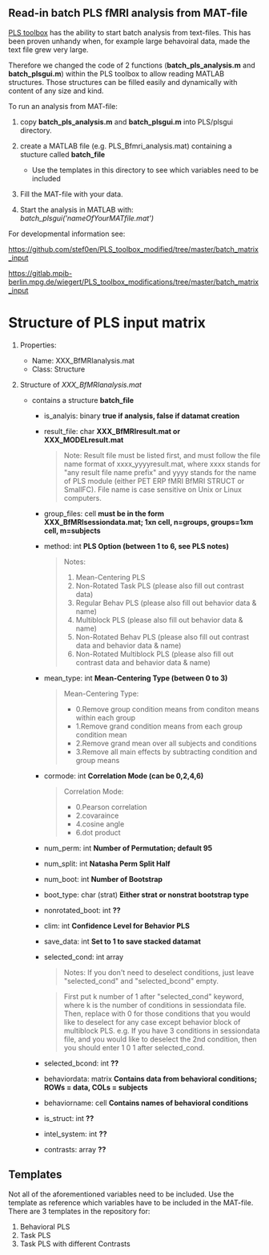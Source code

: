 ## Read-in batch PLS fMRI analysis from MAT-file
[PLS toolbox](https://www.rotman-baycrest.on.ca/index.php?section=84) has the ability to start batch analysis from text-files. This has been proven unhandy when, for example large behavoiral data, made the text file grew very large.

Therefore we changed the code of 2 functions (**batch\_pls\_analysis.m** and **batch\_plsgui.m**) within the PLS toolbox to allow reading MATLAB structures. Those structures can be filled easily and dynamically with content of any size and kind.

To run an analysis from MAT-file:

1. copy **batch\_pls\_analysis.m** and **batch\_plsgui.m** into PLS/plsgui directory.
2. create a MATLAB file (e.g. PLS\_Bfmri\_analysis.mat) containing a stucture called **batch\_file**
	 * Use the templates in this directory to see which variables need to be included 
	 
3. Fill the MAT-file with your data.
4. Start the analysis in MATLAB with: _batch\_plsgui('nameOfYourMATfile.mat')_

For developmental information see:

https://github.com/stef0en/PLS_toolbox_modified/tree/master/batch_matrix_input

https://gitlab.mpib-berlin.mpg.de/wiegert/PLS_toolbox_modifications/tree/master/batch_matrix_input


# Structure of PLS input matrix


1. Properties:
	* Name: XXX_BfMRIanalysis.mat
	* Class: Structure 


2. Structure of _XXX\_BfMRIanalysis.mat_
	* contains a structure **batch\_file**
		* is\_analyis: binary **true if analysis, false if datamat creation**
		* result\_file: char **XXX\_BfMRIresult.mat or XXX\_MODELresult.mat**
			> Note: 
			> Result file must be listed first, and must follow the file
			> name format of xxxx_yyyyresult.mat, where xxxx stands for
			> "any result file name prefix" and yyyy stands for the name
			> of PLS module (either PET ERP fMRI BfMRI STRUCT or SmallFC).
			> File name is case sensitive on Unix or Linux computers.
		 
		* group_files: cell **must be in the form XXX\_BfMRIsessiondata.mat; 1xn cell, n=groups, groups=1xm cell, m=subjects**
		* method: int 			**PLS Option (between 1 to 6, see PLS notes)**
			> Notes:
			> 1. Mean-Centering PLS
			> 2. Non-Rotated Task PLS (please also fill out contrast data)
			> 3. Regular Behav PLS (please also fill out behavior data & name)
			> 4. Multiblock PLS (please also fill out behavior data & name)
			> 5. Non-Rotated Behav PLS (please also fill out contrast data and
			> behavior data & name)
			> 6. Non-Rotated Multiblock PLS (please also fill out contrast data and
			> behavior data & name)
			
		* mean_type: int	**Mean-Centering Type (between 0 to 3)**
			> Mean-Centering Type:
			> * 0.Remove group condition means from conditon means within each group
			> * 1.Remove grand condition means from each group condition mean
			> * 2.Remove grand mean over all subjects and conditions
			> * 3.Remove all main effects by subtracting condition and group means
			
		* cormode: int		**Correlation Mode (can be 0,2,4,6)**
			> Correlation Mode:
			> * 0.Pearson correlation
			> * 2.covaraince
			> * 4.cosine angle
			> * 6.dot product
			
		* num\_perm: int		**Number of Permutation; default 95**
		* num\_split: int	**Natasha Perm Split Half**
		* num\_boot: int		**Number of Bootstrap**
		* boot\_type: char (strat)		**Either strat or nonstrat bootstrap type**
		* nonrotated\_boot: int **??**
		* clim: int		**Confidence Level for Behavior PLS**
		* save\_data: int		**Set to 1 to save stacked datamat**
		* selected\_cond: int array
			> Notes: If you don't need to deselect conditions, just leave
			> "selected\_cond" and "selected_bcond" empty.
			
			> First put k number of 1 after "selected_cond" keyword, where k is the
			> number of conditions in sessiondata file. Then, replace with 0 for
			> those conditions that you would like to deselect for any case except
			> behavior block of multiblock PLS. e.g. If you have 3 conditions in
			> sessiondata file, and you would like to deselect the 2nd condition,
			> then you should enter 1 0 1 after selected_cond.
			
		* selected\_bcond: int	**??**
		* behaviordata: matrix	**Contains data from behavioral conditions; ROWs = data, COLs = subjects**
		* behaviorname: cell	**Contains names of behavioral conditions**
		
		* is\_struct: int	**??**
		* intel\_system: int **??**
		
		* contrasts: array **??**
	
## Templates
Not all of the aforementioned variables need to be included. Use the template as reference which variables have to be included in the MAT-file. There are 3 templates in the repository for:

1. Behavioral PLS
2. Task PLS
3. Task PLS with different Contrasts